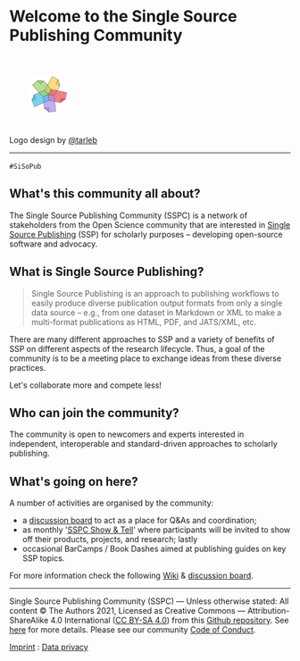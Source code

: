 # Welcome to the Single Source Publishing Community

<figure style="margin: 0">
  <img src="https://raw.githubusercontent.com/singlesourcepub/logo/master/logo.svg" alt="Logo of the community showing five colored sheets of paper in a star-like form" style="transform: scale(0.5);">
  <figcaption>Logo design by <a href="https://github.com/tarleb/">@tarleb</a></figcaption>
</figure>

---

`#SiSoPub`

## What's this community all about?

The Single Source Publishing Community (SSPC) is a network of stakeholders from the Open Science community that are interested in [Single Source Publishing](https://en.wikipedia.org/wiki/Single-source_publishing) (SSP) for scholarly purposes – developing open-source software and advocacy.

## What is Single Source Publishing?

> Single Source Publishing is an approach to publishing workflows to easily produce diverse publication output formats from only a single data source – e.g., from one dataset in Markdown or XML to make a multi-format publications as HTML, PDF, and JATS/XML, etc.

There are many different approaches to SSP and a variety of benefits of SSP on different aspects of the research lifecycle. Thus, a goal of the community is to be a meeting place to exchange ideas from these diverse practices.

Let's collaborate more and compete less!

## Who can join the community?

The community is open to newcomers and experts interested in independent, interoperable and standard-driven approaches to scholarly publishing.

## What's going on here?

A number of activities are organised by the community:

 - a [discussion board](https://github.com/singlesourcepub/community/discussions) to act as a place for Q&As and coordination;
 - as monthly '[SSPC Show & Tell](https://github.com/singlesourcepub/community/wiki/SSPC-Show-&-Tell)' where participants will be invited to show off their products, projects, and research; lastly
 - occasional BarCamps / Book Dashes aimed at publishing guides on key SSP topics.

For more information check the following [Wiki](https://github.com/singlesourcepub/community/wiki) & [discussion board](https://github.com/singlesourcepub/community/discussions).

---
Single Source Publishing Community (SSPC) — Unless otherwise stated: All content © The Authors 2021, Licensed as Creative Commons — Attribution-ShareAlike 4.0 International ([CC BY-SA 4.0](https://creativecommons.org/licenses/by-sa/4.0/deed.ast)) from this [Github repository](https://github.com/singlesourcepub/community). See [here](https://github.com/singlesourcepub/community/wiki/Terms-and-Conditions) for more details. Please see our community [Code of Conduct](Code-of-Conduct).

[Imprint](docs/imprint.md) : [Data privacy](https://docs.github.com/en/github/site-policy/github-privacy-statement)
